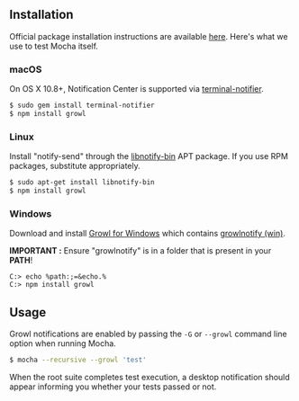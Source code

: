 ## Installation

Official package installation instructions are available [here](https://github.com/visionmedia/node-growl#installation). Here's what we use to test Mocha itself.

### macOS

On OS X 10.8+, Notification Center is supported via [terminal-notifier][].

```bash
$ sudo gem install terminal-notifier
$ npm install growl
```

### Linux

Install "notify-send" through the [libnotify-bin][] APT package. If you use
RPM packages, substitute appropriately.

```bash
$ sudo apt-get install libnotify-bin
$ npm install growl
```

### Windows

Download and install [Growl for Windows][] which contains [growlnotify (win)][].

**IMPORTANT :** Ensure "growlnotify" is in a folder that is present in your **PATH**!

```posh
C:> echo %path:;=&echo.%
C:> npm install growl
```


## Usage
Growl notifications are enabled by passing the `-G` or `--growl` command line option when running Mocha.

```bash
$ mocha --recursive --growl 'test'
```

When the root suite completes test execution, a desktop notification should appear informing you whether your tests passed or not.


[//]: # (Cross reference section)

[terminal-notifier]: https://github.com/alloy/terminal-notifier/
[libnotify-bin]: https://packages.ubuntu.com/trusty/libnotify-bin
[Growl for Windows]: http://www.growlforwindows.com/gfw/default.aspx
[growlnotify (win)]: http://www.growlforwindows.com/gfw/help/growlnotify.aspx
[growlnotify (mac)]: http://growl.info/extras.php#growlnotify
